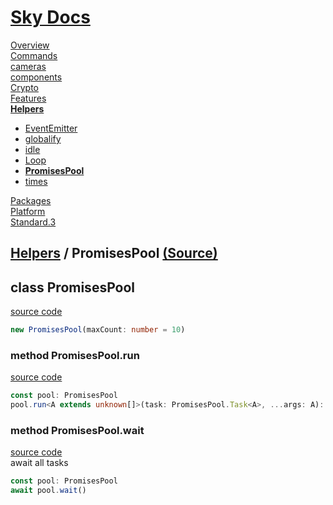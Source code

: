<!--- This PromisesPool was auto-generated using "npx sky readme" --> 

# [Sky Docs](../../README.md)

[Overview](..%2F..%2Fdocs%2FREADME.md)   
[Commands](..%2F..%2F%5Fcommands%2Fdocs%2FREADME.md)   
[cameras](..%2F..%2Fcameras%2FREADME.md)   
[components](..%2F..%2Fcomponents%2FREADME.md)   
[Crypto](..%2F..%2Fcrypto%2FREADME.md)   
[Features](..%2F..%2Ffeatures%2FREADME.md)   
**[Helpers](..%2F..%2Fhelpers%2FREADME.md)**   
* [EventEmitter](..%2F..%2Fhelpers%2FEventEmitter%2FREADME.md)
* [globalify](..%2F..%2Fhelpers%2Fglobalify%2FREADME.md)
* [idle](..%2F..%2Fhelpers%2Fidle%2FREADME.md)
* [Loop](..%2F..%2Fhelpers%2FLoop%2FREADME.md)
* **[PromisesPool](..%2F..%2Fhelpers%2FPromisesPool%2FREADME.md)**
* [times](..%2F..%2Fhelpers%2Ftimes%2FREADME.md)
  
[Packages](..%2F..%2Fpkgs%2FREADME.md)   
[Platform](..%2F..%2Fplatform%2FREADME.md)   
[Standard.3](..%2F..%2Fstandard%2FREADME.md)   

## [Helpers](..%2F..%2Fhelpers%2FREADME.md) / PromisesPool [(Source)](..%2F..%2Fhelpers%2FPromisesPool%2F)

## class PromisesPool

[source code](%5FPromisesPool.ts)

```typescript
new PromisesPool(maxCount: number = 10)

```

### method PromisesPool.run

[source code](%5FPromisesPool+run.ts)

```typescript
const pool: PromisesPool
pool.run<A extends unknown[]>(task: PromisesPool.Task<A>, ...args: A): Promise<void>

```

### method PromisesPool.wait

[source code](%5FPromisesPool+wait.ts)  
await all tasks

```typescript
const pool: PromisesPool
await pool.wait()

```